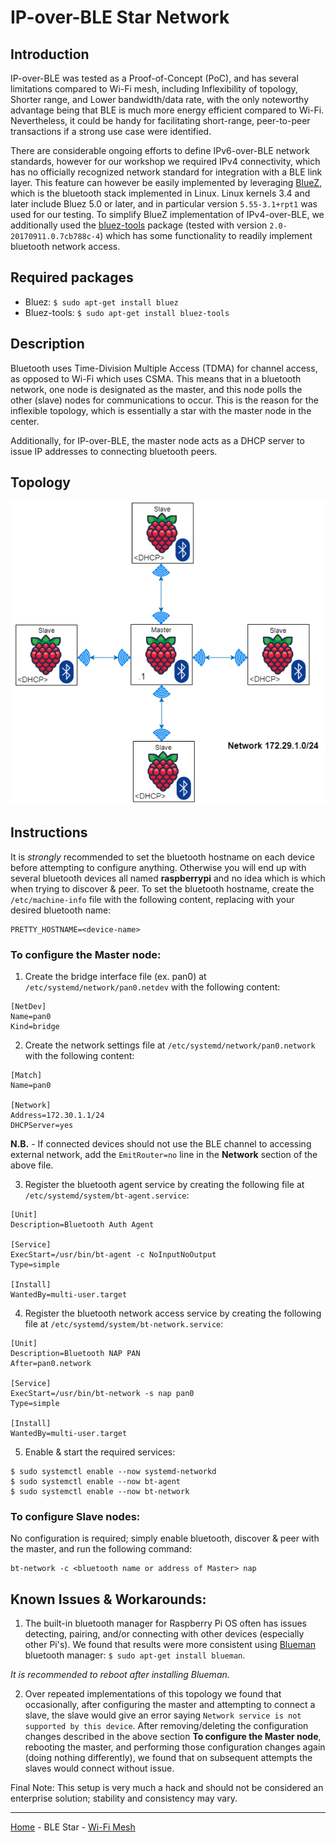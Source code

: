 # IP-over-BLE Star Network

## Introduction
IP-over-BLE was tested as a Proof-of-Concept (PoC), and has several limitations compared to Wi-Fi mesh, including Inflexibility of topology, Shorter range, and Lower bandwidth/data rate, with the only noteworthy advantage being that BLE is much more energy efficient compared to Wi-Fi. Nevertheless, it could be handy for facilitating short-range, peer-to-peer transactions if a strong use case were identified.

There are considerable ongoing efforts to define IPv6-over-BLE network standards, however for our workshop we required IPv4 connectivity, which has no officially recognized network standard for integration with a BLE link layer. This feature can however be easily implemented by leveraging [BlueZ](https://github.com/bluez/bluez), which is the bluetooth stack implemented in Linux. Linux kernels 3.4 and later include Bluez 5.0 or later, and in particular version `5.55-3.1+rpt1` was used for our testing.
To simplify BlueZ implementation of IPv4-over-BLE, we additionally used the [bluez-tools](https://github.com/khvzak/bluez-tools) package (tested with version `2.0-20170911.0.7cb788c-4`) which has some functionality to readily implement bluetooth network access.

## Required packages
- Bluez:        `$ sudo apt-get install bluez`
- Bluez-tools:  `$ sudo apt-get install bluez-tools`


## Description
Bluetooth uses Time-Division Multiple Access (TDMA) for channel access, as opposed to Wi-Fi which uses CSMA. This means that in a bluetooth network, one node is designated as the master, and this node polls the other (slave) nodes for communications to occur. This is the reason for the inflexible topology, which is essentially a star with the master node in the center.

Additionally, for IP-over-BLE, the master node acts as a DHCP server to issue IP addresses to connecting bluetooth peers.


## Topology
![BLE Topology](BLE_topology.png)


## Instructions
It is *strongly* recommended to set the bluetooth hostname on each device before attempting to configure anything. Otherwise you will end up with several bluetooth devices all named __raspberrypi__ and no idea which is which when trying to discover & peer.
To set the bluetooth hostname, create the `/etc/machine-info` file with the following content, replacing <device-name> with your desired bluetooth name:
```
PRETTY_HOSTNAME=<device-name>
```


### To configure the Master node:
1. Create the bridge interface file (ex. pan0) at `/etc/systemd/network/pan0.netdev` with the following content:
```
[NetDev]
Name=pan0
Kind=bridge
```

2. Create the network settings file at `/etc/systemd/network/pan0.network` with the following content:
```
[Match]
Name=pan0

[Network]
Address=172.30.1.1/24
DHCPServer=yes
```
__N.B.__ - If connected devices should not use the BLE channel to accessing external network, add the `EmitRouter=no` line in the **Network** section of the above file.

3. Register the bluetooth agent service by creating the following file at `/etc/systemd/system/bt-agent.service`:
```
[Unit]
Description=Bluetooth Auth Agent

[Service]
ExecStart=/usr/bin/bt-agent -c NoInputNoOutput
Type=simple

[Install]
WantedBy=multi-user.target
```

4. Register the bluetooth network access service by creating the following file at `/etc/systemd/system/bt-network.service`:
```
[Unit]
Description=Bluetooth NAP PAN
After=pan0.network

[Service]
ExecStart=/usr/bin/bt-network -s nap pan0
Type=simple

[Install]
WantedBy=multi-user.target
```

5. Enable & start the required services:
```
$ sudo systemctl enable --now systemd-networkd
$ sudo systemctl enable --now bt-agent
$ sudo systemctl enable --now bt-network
```


### To configure Slave nodes:
No configuration is required; simply enable bluetooth, discover & peer with the master, and run the following command:
```
bt-network -c <bluetooth name or address of Master> nap
```
  
## Known Issues & Workarounds:
1. The built-in bluetooth manager for Raspberry Pi OS often has issues detecting, pairing, and/or connecting with other devices (especially other Pi's). We found that results were more consistent using [Blueman](https://github.com/blueman-project/blueman) bluetooth manager: `$ sudo apt-get install blueman`. 

_It is recommended to reboot after installing Blueman._
  
2. Over repeated implementations of this topology we found that occasionally, after configuring the master and attempting to connect a slave, the slave would give an error saying `Network service is not supported by this device`. After removing/deleting the configuration changes described in the above section **To configure the Master node**, rebooting the master, and performing those configuration changes again (doing nothing differently), we found that on subsequent attempts the slaves would connect without issue. 
  

Final Note: This setup is very much a hack and should not be considered an enterprise solution; stability and consistency may vary.

___
[Home](/../../) - BLE Star - [Wi-Fi Mesh](../WIFI_mesh)

